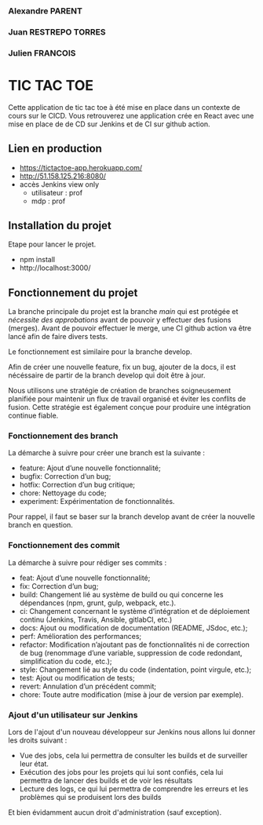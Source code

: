 ### Alexandre PARENT
### Juan RESTREPO TORRES
### Julien FRANCOIS

# TIC TAC TOE

Cette application de tic tac toe à été mise en place dans un contexte de cours sur le CICD.
Vous retrouverez une application crée en React avec une mise en place de de CD sur Jenkins et de CI sur github action.

## Lien en production

- https://tictactoe-app.herokuapp.com/
- http://51.158.125.216:8080/
- accès Jenkins view only 
    - utilisateur : prof
    - mdp : prof

## Installation du projet

Etape pour lancer le projet.

- npm install
- http://localhost:3000/

## Fonctionnement du projet

La branche principale du projet est la branche _main_ qui est protégée et _nécessite des approbations_ avant de pouvoir y effectuer des fusions (merges). Avant de pouvoir effectuer le merge, une CI github action va être lancé afin de faire divers tests.

Le fonctionnement est similaire pour la branche develop.

Afin de créer une nouvelle feature, fix un bug, ajouter de la docs, il est nécéssaire de partir de la branch develop qui doit être à jour.

Nous utilisons une stratégie de création de branches soigneusement planifiée pour maintenir un flux de travail organisé et éviter les conflits de fusion. Cette stratégie est également conçue pour produire une intégration continue fiable.

### Fonctionnement des branch

La démarche à suivre pour créer une branch est la suivante :

- feature: Ajout d’une nouvelle fonctionnalité;
- bugfix: Correction d’un bug;
- hotfix: Correction d’un bug critique;
- chore: Nettoyage du code;
- experiment: Expérimentation de fonctionnalités.

Pour rappel, il faut se baser sur la branch develop avant de créer la nouvelle branch en question.

### Fonctionnement des commit

La démarche à suivre pour rédiger ses commits :

- feat: Ajout d’une nouvelle fonctionnalité;
- fix: Correction d’un bug;
- build: Changement lié au système de build ou qui concerne les dépendances (npm, grunt, gulp, webpack, etc.).
- ci: Changement concernant le système d’intégration et de déploiement continu (Jenkins, Travis, Ansible, gitlabCI, etc.)
- docs: Ajout ou modification de documentation (README, JSdoc, etc.);
- perf: Amélioration des performances;
- refactor: Modification n’ajoutant pas de fonctionnalités ni de correction de bug (renommage d’une variable, suppression de code redondant, simplification du code, etc.);
- style: Changement lié au style du code (indentation, point virgule, etc.);
- test: Ajout ou modification de tests;
- revert: Annulation d’un précédent commit;
- chore: Toute autre modification (mise à jour de version par exemple).


### Ajout d'un utilisateur sur Jenkins

Lors de l'ajout d'un nouveau développeur sur Jenkins nous allons lui donner les droits suivant :

- Vue des jobs,  cela lui permettra de consulter les builds et de surveiller leur état.
- Exécution des jobs pour les projets qui lui sont confiés, cela lui permettra de lancer des builds et de voir les résultats
- Lecture des logs, ce qui lui permettra de comprendre les erreurs et les problèmes qui se produisent lors des builds

Et bien évidamment aucun droit d'administration (sauf exception).



